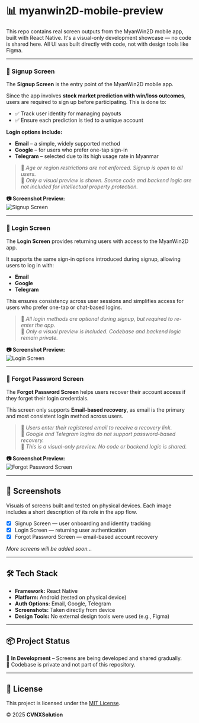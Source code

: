 # 📊 myanwin2D-mobile-preview

This repo contains real screen outputs from the MyanWin2D mobile app, built with React Native. It's a visual-only development showcase — no code is shared here. All UI was built directly with code, not with design tools like Figma.

---

### 📱 Signup Screen

The **Signup Screen** is the entry point of the MyanWin2D mobile app.

Since the app involves **stock market prediction with win/loss outcomes**, users are required to sign up before participating. This is done to:

- ✅ Track user identity for managing payouts
- ✅ Ensure each prediction is tied to a unique account

**Login options include:**

- **Email** – a simple, widely supported method
- **Google** – for users who prefer one-tap sign-in
- **Telegram** – selected due to its high usage rate in Myanmar

> 🛑 _Age or region restrictions are not enforced. Signup is open to all users._  
> 📌 _Only a visual preview is shown. Source code and backend logic are not included for intellectual property protection._

**📷 Screenshot Preview:**  
![Signup Screen](./screenshots/signup-screen.jpg)

---

### 🔐 Login Screen

The **Login Screen** provides returning users with access to the MyanWin2D app.

It supports the same sign-in options introduced during signup, allowing users to log in with:

- **Email**
- **Google**
- **Telegram**

This ensures consistency across user sessions and simplifies access for users who prefer one-tap or chat-based logins.

> 🔁 _All login methods are optional during signup, but required to re-enter the app._  
> 📌 _Only a visual preview is included. Codebase and backend logic remain private._

**📷 Screenshot Preview:**  
![Login Screen](./screenshots/login-screen.jpg)

---

### 🔄 Forgot Password Screen

The **Forgot Password Screen** helps users recover their account access if they forget their login credentials.

This screen only supports **Email-based recovery**, as email is the primary and most consistent login method across users.

> 📩 _Users enter their registered email to receive a recovery link._  
> 🚫 _Google and Telegram logins do not support password-based recovery._  
> 📌 _This is a visual-only preview. No code or backend logic is shared._

**📷 Screenshot Preview:**  
![Forgot Password Screen](./screenshots/forgot-password-screen.jpg)

---

## 📸 Screenshots

Visuals of screens built and tested on physical devices. Each image includes a short description of its role in the app flow.

- [x] Signup Screen — user onboarding and identity tracking
- [x] Login Screen — returning user authentication
- [x] Forgot Password Screen — email-based account recovery

_More screens will be added soon..._

---

## 🛠️ Tech Stack

- **Framework:** React Native
- **Platform:** Android (tested on physical device)
- **Auth Options:** Email, Google, Telegram
- **Screenshots:** Taken directly from device
- **Design Tools:** No external design tools were used (e.g., Figma)

---

## 📦 Project Status

🧪 **In Development** – Screens are being developed and shared gradually.  
🚫 Codebase is private and not part of this repository.

---

## 📃 License

This project is licensed under the [MIT License](./LICENSE).

© 2025 **CVNXSolution**
